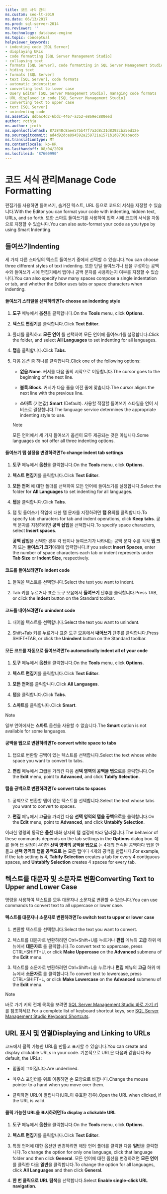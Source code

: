 ```yaml
---
title: 코드 서식 관리
ms.custom: seo-lt-2019
ms.date: 06/13/2017
ms.prod: sql-server-2014
ms.reviewer: ''
ms.technology: database-engine
ms.topic: conceptual
helpviewer_keywords:
- indenting code [SQL Server]
- displaying URLs
- code formatting [SQL Server Management Studio]
- collapsing text
- formats [SQL Server], code formatting in SQL Server Management Studio
- hiding text
- formats [SQL Server]
- text [SQL Server], code formats
- automatic indentation
- converting text to lower case
- Query Editor [SQL Server Management Studio], managing code formats
- URL displayed in code [SQL Server Management Studio]
- converting text to upper case
- text [SQL Server]
- unindenting code
ms.assetid: ddbac4d2-6bdc-4467-a352-e869ec880eed
author: rothja
ms.author: jroth
ms.openlocfilehash: 873848c8aee575b47f7a3d8c31d8392cba5ed12e
ms.sourcegitcommit: ad4d92dce894592a259721a1571b1d8736abacdb
ms.translationtype: MT
ms.contentlocale: ko-KR
ms.lasthandoff: 08/04/2020
ms.locfileid: "87660990"
---
```

# <a name="manage-code-formatting"></a><span data-ttu-id="04511-102">코드 서식 관리</span><span class="sxs-lookup"><span data-stu-id="04511-102">Manage Code Formatting</span></span>
  <span data-ttu-id="04511-103">편집기를 사용하면 들여쓰기, 숨겨진 텍스트, URL 등으로 코드의 서식을 지정할 수 있습니다.</span><span class="sxs-lookup"><span data-stu-id="04511-103">With the Editor you can format your code with indenting, hidden text, URLs, and so forth.</span></span> <span data-ttu-id="04511-104">또한 스마트 들여쓰기를 사용하여 입력 시에 코드의 서식을 자동으로 지정할 수 있습니다.</span><span class="sxs-lookup"><span data-stu-id="04511-104">You can also auto-format your code as you type by using Smart Indenting.</span></span>  
  
## <a name="indenting"></a><span data-ttu-id="04511-105">들여쓰기</span><span class="sxs-lookup"><span data-stu-id="04511-105">Indenting</span></span>  
 <span data-ttu-id="04511-106">세 가지 다른 스타일의 텍스트 들여쓰기 중에서 선택할 수 있습니다.</span><span class="sxs-lookup"><span data-stu-id="04511-106">You can choose three different styles of text indenting.</span></span> <span data-ttu-id="04511-107">또한 단일 들여쓰기나 탭을 구성하는 공백 수와 들여쓰기 시에 편집기에서 탭이나 공백 문자를 사용하는지 여부를 지정할 수 있습니다.</span><span class="sxs-lookup"><span data-stu-id="04511-107">You can also specify how many spaces compose a single indentation or tab, and whether the Editor uses tabs or space characters when indenting.</span></span>  
  
#### <a name="to-choose-an-indenting-style"></a><span data-ttu-id="04511-108">들여쓰기 스타일을 선택하려면</span><span class="sxs-lookup"><span data-stu-id="04511-108">To choose an indenting style</span></span>  
  
1.  <span data-ttu-id="04511-109">**도구** 메뉴에서 **옵션**을 클릭합니다.</span><span class="sxs-lookup"><span data-stu-id="04511-109">On the **Tools** menu, click **Options**.</span></span>  
  
2.  <span data-ttu-id="04511-110">**텍스트 편집기**를 클릭합니다.</span><span class="sxs-lookup"><span data-stu-id="04511-110">Click **Text Editor**.</span></span>  
  
3.  <span data-ttu-id="04511-111">폴더를 클릭하고 **모든 언어** 를 선택하여 모든 언어에 들여쓰기를 설정합니다.</span><span class="sxs-lookup"><span data-stu-id="04511-111">Click the folder, and select **All Languages** to set indenting for all languages.</span></span>  
  
4.  <span data-ttu-id="04511-112">**탭**을 클릭합니다.</span><span class="sxs-lookup"><span data-stu-id="04511-112">Click **Tabs**.</span></span>  
  
5.  <span data-ttu-id="04511-113">다음 옵션 중 하나를 클릭합니다.</span><span class="sxs-lookup"><span data-stu-id="04511-113">Click one of the following options:</span></span>  
  
    -   <span data-ttu-id="04511-114">**없음**.</span><span class="sxs-lookup"><span data-stu-id="04511-114">**None**.</span></span> <span data-ttu-id="04511-115">커서를 다음 줄의 시작으로 이동합니다.</span><span class="sxs-lookup"><span data-stu-id="04511-115">The cursor goes to the beginning of the next line.</span></span>  
  
    -   <span data-ttu-id="04511-116">**블록**.</span><span class="sxs-lookup"><span data-stu-id="04511-116">**Block**.</span></span> <span data-ttu-id="04511-117">커서가 다음 줄을 이전 줄에 맞춥니다.</span><span class="sxs-lookup"><span data-stu-id="04511-117">The cursor aligns the next line with the previous line.</span></span>  
  
    -   <span data-ttu-id="04511-118">**스마트** (기본값).</span><span class="sxs-lookup"><span data-stu-id="04511-118">**Smart** (Default).</span></span> <span data-ttu-id="04511-119">사용할 적절할 들여쓰기 스타일을 언어 서비스로 결정합니다.</span><span class="sxs-lookup"><span data-stu-id="04511-119">The language service determines the appropriate indenting style to use.</span></span>  
  
    > [!NOTE]  
    >  <span data-ttu-id="04511-120">모든 언어에서 세 가지 들여쓰기 옵션이 모두 제공되는 것은 아닙니다.</span><span class="sxs-lookup"><span data-stu-id="04511-120">Some languages do not offer all three indenting options.</span></span>  
  
#### <a name="to-change-indent-tab-settings"></a><span data-ttu-id="04511-121">들여쓰기 탭 설정을 변경하려면</span><span class="sxs-lookup"><span data-stu-id="04511-121">To change indent tab settings</span></span>  
  
1.  <span data-ttu-id="04511-122">**도구** 메뉴에서 **옵션**을 클릭합니다.</span><span class="sxs-lookup"><span data-stu-id="04511-122">On the **Tools** menu, click **Options**.</span></span>  
  
2.  <span data-ttu-id="04511-123">**텍스트 편집기**를 클릭합니다.</span><span class="sxs-lookup"><span data-stu-id="04511-123">Click **Text Editor**.</span></span>  
  
3.  <span data-ttu-id="04511-124">**모든 언어** 에 대한 폴더를 선택하여 모든 언어에 들여쓰기를 설정합니다.</span><span class="sxs-lookup"><span data-stu-id="04511-124">Select the folder for **All Languages** to set indenting for all languages.</span></span>  
  
4.  <span data-ttu-id="04511-125">**탭**을 클릭합니다.</span><span class="sxs-lookup"><span data-stu-id="04511-125">Click **Tabs**.</span></span>  
  
5.  <span data-ttu-id="04511-126">탭 및 들여쓰기 작업에 대한 탭 문자를 지정하려면 **탭 유지**를 클릭합니다.</span><span class="sxs-lookup"><span data-stu-id="04511-126">To specify tab characters for tab and indent operations, click **Keep tabs**.</span></span> <span data-ttu-id="04511-127">공백 문자를 지정하려면 **공백 삽입**을 선택합니다.</span><span class="sxs-lookup"><span data-stu-id="04511-127">To specify space characters, select **Insert spaces**.</span></span>  
  
     <span data-ttu-id="04511-128">**공백 삽입**을 선택한 경우 각 탭이나 들여쓰기가 나타내는 공백 문자 수를 각각 **탭 크기** 또는 **들여쓰기 크기**아래에 입력합니다.</span><span class="sxs-lookup"><span data-stu-id="04511-128">If you select **Insert Spaces**, enter the number of space characters each tab or indent represents under **Tab Size** or **Indent Size**, respectively.</span></span>  
  
#### <a name="to-indent-code"></a><span data-ttu-id="04511-129">코드를 들여쓰려면</span><span class="sxs-lookup"><span data-stu-id="04511-129">To indent code</span></span>  
  
1.  <span data-ttu-id="04511-130">들여쓸 텍스트를 선택합니다.</span><span class="sxs-lookup"><span data-stu-id="04511-130">Select the text you want to indent.</span></span>  
  
2.  <span data-ttu-id="04511-131">Tab 키를 누르거나 표준 도구 모음에서 **들여쓰기** 단추를 클릭합니다.</span><span class="sxs-lookup"><span data-stu-id="04511-131">Press TAB, or click the **Indent** button on the Standard toolbar.</span></span>  
  
#### <a name="to-unindent-code"></a><span data-ttu-id="04511-132">코드를 내어쓰려면</span><span class="sxs-lookup"><span data-stu-id="04511-132">To unindent code</span></span>  
  
1.  <span data-ttu-id="04511-133">내어쓸 텍스트를 선택합니다.</span><span class="sxs-lookup"><span data-stu-id="04511-133">Select the text you want to unindent.</span></span>  
  
2.  <span data-ttu-id="04511-134">Shift+Tab 키를 누르거나 표준 도구 모음에서 **내어쓰기** 단추를 클릭합니다.</span><span class="sxs-lookup"><span data-stu-id="04511-134">Press SHIFT+TAB, or click the **Unindent** button on the Standard toolbar.</span></span>  
  
#### <a name="to-automatically-indent-all-of-your-code"></a><span data-ttu-id="04511-135">모든 코드를 자동으로 들여쓰려면</span><span class="sxs-lookup"><span data-stu-id="04511-135">To automatically indent all of your code</span></span>  
  
1.  <span data-ttu-id="04511-136">**도구** 메뉴에서 **옵션**을 클릭합니다.</span><span class="sxs-lookup"><span data-stu-id="04511-136">On the **Tools** menu, click **Options**.</span></span>  
  
2.  <span data-ttu-id="04511-137">**텍스트 편집기**를 클릭합니다.</span><span class="sxs-lookup"><span data-stu-id="04511-137">Click **Text Editor**.</span></span>  
  
3.  <span data-ttu-id="04511-138">**모든 언어**를 클릭합니다.</span><span class="sxs-lookup"><span data-stu-id="04511-138">Click **All Languages**.</span></span>  
  
4.  <span data-ttu-id="04511-139">**탭**을 클릭합니다.</span><span class="sxs-lookup"><span data-stu-id="04511-139">Click **Tabs**.</span></span>  
  
5.  <span data-ttu-id="04511-140">**스마트**를 클릭합니다.</span><span class="sxs-lookup"><span data-stu-id="04511-140">Click **Smart**.</span></span>  
  
> [!NOTE]  
>  <span data-ttu-id="04511-141">일부 언어에서는 **스마트** 옵션을 사용할 수 없습니다.</span><span class="sxs-lookup"><span data-stu-id="04511-141">The **Smart** option is not available for some languages.</span></span>  
  
#### <a name="to-convert-white-space-to-tabs"></a><span data-ttu-id="04511-142">공백을 탭으로 변환하려면</span><span class="sxs-lookup"><span data-stu-id="04511-142">To convert white space to tabs</span></span>  
  
1.  <span data-ttu-id="04511-143">탭으로 변환할 공백이 있는 텍스트를 선택합니다.</span><span class="sxs-lookup"><span data-stu-id="04511-143">Select the text whose white space you want to convert to tabs.</span></span>  
  
2.  <span data-ttu-id="04511-144">**편집** 메뉴에서 **고급**을 가리킨 다음 **선택 영역의 공백을 탭으로**를 클릭합니다.</span><span class="sxs-lookup"><span data-stu-id="04511-144">On the **Edit** menu, point to **Advanced**, and click **Tabify Selection**.</span></span>  
  
#### <a name="to-convert-tabs-to-spaces"></a><span data-ttu-id="04511-145">탭을 공백으로 변환하려면</span><span class="sxs-lookup"><span data-stu-id="04511-145">To convert tabs to spaces</span></span>  
  
1.  <span data-ttu-id="04511-146">공백으로 변환할 탭이 있는 텍스트를 선택합니다.</span><span class="sxs-lookup"><span data-stu-id="04511-146">Select the text whose tabs you want to convert to spaces.</span></span>  
  
2.  <span data-ttu-id="04511-147">**편집** 메뉴에서 **고급**을 가리킨 다음 **선택 영역의 탭을 공백으로**를 클릭합니다.</span><span class="sxs-lookup"><span data-stu-id="04511-147">On the **Edit** menu, point to **Advanced**, and click **Untabify Selection**.</span></span>  
  
 <span data-ttu-id="04511-148">이러한 명령의 동작은 **옵션** 대화 상자의 탭 설정에 따라 달라집니다.</span><span class="sxs-lookup"><span data-stu-id="04511-148">The behavior of these commands depends on the tab settings in the **Options** dialog box.</span></span> <span data-ttu-id="04511-149">예를 들어 탭 설정이 4이면 **선택 영역의 공백을 탭으로** 는 4개의 연속된 공백마다 탭을 만들고 **선택 영역의 탭을 공백으로** 는 모든 탭마다 4개의 공백을 만듭니다.</span><span class="sxs-lookup"><span data-stu-id="04511-149">For example, if the tab setting is 4, **Tabify Selection** creates a tab for every 4 contiguous spaces, and **Untabify Selection** creates 4 spaces for every tab.</span></span>  
  
## <a name="converting-text-to-upper-and-lower-case"></a><span data-ttu-id="04511-150">텍스트를 대문자 및 소문자로 변환</span><span class="sxs-lookup"><span data-stu-id="04511-150">Converting Text to Upper and Lower Case</span></span>  
 <span data-ttu-id="04511-151">명령을 사용하여 텍스트를 모두 대문자나 소문자로 변환할 수 있습니다.</span><span class="sxs-lookup"><span data-stu-id="04511-151">You can use commands to convert text to all uppercase or lower case.</span></span>  
  
#### <a name="to-switch-text-to-upper-or-lower-case"></a><span data-ttu-id="04511-152">텍스트를 대문자나 소문자로 변환하려면</span><span class="sxs-lookup"><span data-stu-id="04511-152">To switch text to upper or lower case</span></span>  
  
1.  <span data-ttu-id="04511-153">변환할 텍스트를 선택합니다.</span><span class="sxs-lookup"><span data-stu-id="04511-153">Select the text you want to convert.</span></span>  
  
2.  <span data-ttu-id="04511-154">텍스트를 대문자로 변환하려면 Ctrl+Shift+U를 누르거나 **편집** 메뉴의 **고급** 하위 메뉴에서 **대문자로** 를 클릭합니다.</span><span class="sxs-lookup"><span data-stu-id="04511-154">To convert text to uppercase, press CTRL+SHIFT+U, or click **Make Uppercase** on the **Advanced** submenu of the **Edit** menu.</span></span>  
  
3.  <span data-ttu-id="04511-155">텍스트를 소문자로 변환하려면 Ctrl+Shift+L을 누르거나 **편집** 메뉴의 **고급** 하위 메뉴에서 **소문자로** 를 클릭합니다.</span><span class="sxs-lookup"><span data-stu-id="04511-155">To convert text to lowercase, press CTRL+SHIFT+L, or click **Make Lowercase** on the **Advanced** submenu of the **Edit** menu.</span></span>  
  
> [!NOTE]  
>  <span data-ttu-id="04511-156">바로 가기 키의 전체 목록을 보려면 [SQL Server Management Studio 바로 가기 키](../../ssms/sql-server-management-studio-keyboard-shortcuts.md)를 참조하세요.</span><span class="sxs-lookup"><span data-stu-id="04511-156">For a complete list of keyboard shortcut keys, see [SQL Server Management Studio Keyboard Shortcuts](../../ssms/sql-server-management-studio-keyboard-shortcuts.md).</span></span>  
  
## <a name="displaying-and-linking-to-urls"></a><span data-ttu-id="04511-157">URL 표시 및 연결</span><span class="sxs-lookup"><span data-stu-id="04511-157">Displaying and Linking to URLs</span></span>  
 <span data-ttu-id="04511-158">코드에서 클릭 가능한 URL을 만들고 표시할 수 있습니다.</span><span class="sxs-lookup"><span data-stu-id="04511-158">You can create and display clickable URLs in your code.</span></span> <span data-ttu-id="04511-159">기본적으로 URL은 다음과 같습니다.</span><span class="sxs-lookup"><span data-stu-id="04511-159">By default, the URLs:</span></span>  
  
-   <span data-ttu-id="04511-160">밑줄이 그어집니다.</span><span class="sxs-lookup"><span data-stu-id="04511-160">Are underlined.</span></span>  
  
-   <span data-ttu-id="04511-161">마우스 포인터를 위로 이동하면 손 모양으로 바뀝니다.</span><span class="sxs-lookup"><span data-stu-id="04511-161">Change the mouse pointer to a hand when you move over them.</span></span>  
  
-   <span data-ttu-id="04511-162">클릭하면 URL이 열립니다(URL이 유효한 경우).</span><span class="sxs-lookup"><span data-stu-id="04511-162">Open the URL when clicked, if the URL is valid.</span></span>  
  
#### <a name="to-display-a-clickable-url"></a><span data-ttu-id="04511-163">클릭 가능한 URL을 표시하려면</span><span class="sxs-lookup"><span data-stu-id="04511-163">To display a clickable URL</span></span>  
  
1.  <span data-ttu-id="04511-164">**도구** 메뉴에서 **옵션**을 클릭합니다.</span><span class="sxs-lookup"><span data-stu-id="04511-164">On the **Tools** menu, click **Options**.</span></span>  
  
2.  <span data-ttu-id="04511-165">**텍스트 편집기**를 클릭합니다.</span><span class="sxs-lookup"><span data-stu-id="04511-165">Click **Text Editor**.</span></span>  
  
3.  <span data-ttu-id="04511-166">특정 언어에 대한 옵션만 변경하려면 해당 언어 폴더를 클릭한 다음 **일반**을 클릭합니다.</span><span class="sxs-lookup"><span data-stu-id="04511-166">To change the option for only one language, click that language folder and then click **General**.</span></span> <span data-ttu-id="04511-167">모든 언어에 대한 옵션을 변경하려면 **모든 언어** 를 클릭한 다음 **일반**을 클릭합니다.</span><span class="sxs-lookup"><span data-stu-id="04511-167">To change the option for all languages, click **All Languages** and then click **General**.</span></span>  
  
4.  <span data-ttu-id="04511-168">**한 번 클릭으로 URL 탐색**을 선택합니다.</span><span class="sxs-lookup"><span data-stu-id="04511-168">Select **Enable single-click URL navigation**.</span></span>  
  
  
